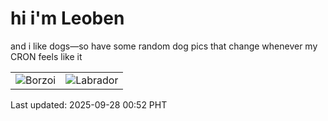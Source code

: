 # hi i'm Leoben

and i like dogs—so have some random dog pics that change whenever my CRON feels like it

|  |  |
|--------|----------|
| ![Borzoi](https://random-dog-vercel.vercel.app/api/random-borzoi?v=1758991940) | ![Labrador](https://random-dog-vercel.vercel.app/api/random-labrador?v=1758991940) |

Last updated: 2025-09-28 00:52 PHT
